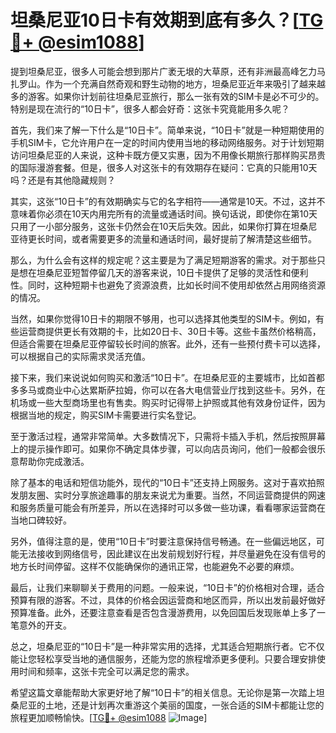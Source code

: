 # 坦桑尼亚10日卡有效期到底有多久？[[TG💪+ @esim1088](https://t.me/s/esim1088)]

提到坦桑尼亚，很多人可能会想到那片广袤无垠的大草原，还有非洲最高峰乞力马扎罗山。作为一个充满自然奇观和野生动物的地方，坦桑尼亚近年来吸引了越来越多的游客。如果你计划前往坦桑尼亚旅行，那么一张有效的SIM卡是必不可少的。特别是现在流行的“10日卡”，很多人都会好奇：这张卡究竟能用多久呢？

首先，我们来了解一下什么是“10日卡”。简单来说，“10日卡”就是一种短期使用的手机SIM卡，它允许用户在一定的时间内使用当地的移动网络服务。对于计划短期访问坦桑尼亚的人来说，这种卡既方便又实惠，因为不用像长期旅行那样购买昂贵的国际漫游套餐。但是，很多人对这张卡的有效期存在疑问：它真的只能用10天吗？还是有其他隐藏规则？

其实，这张“10日卡”的有效期确实与它的名字相符——通常是10天。不过，这并不意味着你必须在10天内用完所有的流量或通话时间。换句话说，即使你在第10天只用了一小部分服务，这张卡仍然会在10天后失效。因此，如果你打算在坦桑尼亚待更长时间，或者需要更多的流量和通话时间，最好提前了解清楚这些细节。

那么，为什么会有这样的规定呢？这主要是为了满足短期游客的需求。对于那些只是想在坦桑尼亚短暂停留几天的游客来说，10日卡提供了足够的灵活性和便利性。同时，这种短期卡也避免了资源浪费，比如长时间不使用却依然占用网络资源的情况。

当然，如果你觉得10日卡的期限不够用，也可以选择其他类型的SIM卡。例如，有些运营商提供更长有效期的卡，比如20日卡、30日卡等。这些卡虽然价格稍高，但适合需要在坦桑尼亚停留较长时间的旅客。此外，还有一些预付费卡可以选择，可以根据自己的实际需求灵活充值。

接下来，我们来说说如何购买和激活“10日卡”。在坦桑尼亚的主要城市，比如首都多多马或商业中心达累斯萨拉姆，你可以在各大电信营业厅找到这些卡。另外，在机场或一些大型商场里也有售卖。购买时记得带上护照或其他有效身份证件，因为根据当地的规定，购买SIM卡需要进行实名登记。

至于激活过程，通常非常简单。大多数情况下，只需将卡插入手机，然后按照屏幕上的提示操作即可。如果你不确定具体步骤，可以向店员询问，他们一般都会很乐意帮助你完成激活。

除了基本的电话和短信功能外，现代的“10日卡”还支持上网服务。这对于喜欢拍照发朋友圈、实时分享旅途趣事的朋友来说尤为重要。当然，不同运营商提供的网速和服务质量可能会有所差异，所以在选择时可以多做一些功课，看看哪家运营商在当地口碑较好。

另外，值得注意的是，使用“10日卡”时要注意保持信号畅通。在一些偏远地区，可能无法接收到网络信号，因此建议在出发前规划好行程，并尽量避免在没有信号的地方长时间停留。这样不仅能确保你的通讯正常，也能避免不必要的麻烦。

最后，让我们来聊聊关于费用的问题。一般来说，“10日卡”的价格相对合理，适合预算有限的游客。不过，具体的价格会因运营商和地区而异，所以出发前最好做好预算准备。此外，还要注意查看是否包含漫游费用，以免回国后发现账单上多了一笔意外的开支。

总之，坦桑尼亚的“10日卡”是一种非常实用的选择，尤其适合短期旅行者。它不仅能让您轻松享受当地的通信服务，还能为您的旅程增添更多便利。只要合理安排使用时间和频率，这张卡完全可以满足您的需求。

希望这篇文章能帮助大家更好地了解“10日卡”的相关信息。无论你是第一次踏上坦桑尼亚的土地，还是计划再次重游这个美丽的国度，一张合适的SIM卡都能让您的旅程更加顺畅愉快。[[TG💪+ @esim1088](https://t.me/s/esim1088) ![Image](https://i.postimg.cc/4NQfJmqS/Snipaste-2025-05-13-00-14-12.png)]